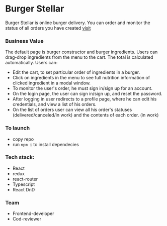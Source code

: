 # Burger Stellar

Burger Stellar is online burger delivery. You can order and monitor the status of all orders you have created [visit](https://react-burger-yp.vercel.app)

### Business Value

The default page is burger constructor and burger ingredients.
Users can drag-drop ingredients from the menu to the cart. The total is calculated automatically.
Users can:

- Edit the cart, to set particular order of ingredients in a burger.
- Click on ingredients in the menu to see full nutrition information of clicked ingredient in a modal window.
- To monitor the user's order, he must sign in/sign up for an account.
- On the login page, the user can sign in/sign up, and reset the password.
- After logging in user redirects to a profile page, where he can edit his credentials, and view a list of his orders.
- On the list of orders user can view all his order's statuses (delivered/canceled/in work) and the contents of each order. (in work)

### To launch
  - copy repo
  - run `npm i` to install dependecies

### Tech stack:

- React
- redux
- react-router
- Typescript
- React DnD

### Team

- Frontend-developer
- Cod-reviewer
